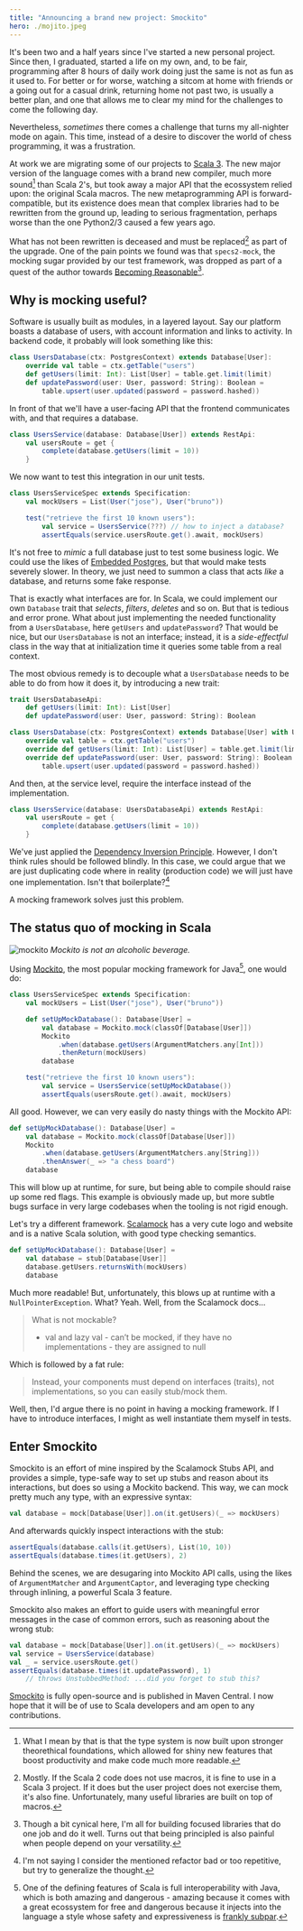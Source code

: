 ```yaml
---
title: "Announcing a brand new project: Smockito"
hero: ./mojito.jpeg
---
```


It's been two and a half years since I've started a new personal project. Since then, I graduated, started a life on my own, and, to be fair, programming after 8 hours of daily work doing just the same is not as fun as it used to. For better or for worse, watching a sitcom at home with friends or a going out for a casual drink, returning home not past two, is usually a better plan, and one that allows me to clear my mind for the challenges to come the following day.

Nevertheless, *sometimes* there comes a challenge that turns my all-nighter mode on again. This time, instead of a desire to discover the world of chess programming, it was a frustration.

At work we are migrating some of our projects to [Scala 3](https://docs.scala-lang.org/scala3/new-in-scala3.html). The new major version of the language comes with a brand new compiler, much more sound[^dotty] than Scala 2's, but took away a major API that the ecossystem relied upon: the original Scala macros. The new metaprogramming API is forward-compatible, but its existence does mean that complex libraries had to be rewritten from the ground up, leading to serious fragmentation, perhaps worse than the one Python2/3 caused a few years ago.

What has not been rewritten is deceased and must be replaced[^tasty-reader] as part of the upgrade. One of the pain points we found was that `specs2-mock`, the mocking sugar provided by our test framework, was dropped as part of a quest of the author towards [Becoming Reasonable](https://medium.com/@etorreborre_99063/becoming-reasonable-361d7f674ee0)[^becoming-reasonable].

## Why is mocking useful?

Software is usually built as modules, in a layered layout. Say our platform boasts a database of users, with account information and links to activity. In backend code, it probably will look something like this:

```scala
class UsersDatabase(ctx: PostgresContext) extends Database[User]:
    override val table = ctx.getTable("users")
    def getUsers(limit: Int): List[User] = table.get.limit(limit)
    def updatePassword(user: User, password: String): Boolean = 
        table.upsert(user.updated(password = password.hashed))
```

In front of that we'll have a user-facing API that the frontend communicates with, and that requires a database.

```scala
class UsersService(database: Database[User]) extends RestApi:
    val usersRoute = get {
        complete(database.getUsers(limit = 10))
    }
```

We now want to test this integration in our unit tests.

```scala
class UsersServiceSpec extends Specification:
    val mockUsers = List(User("jose"), User("bruno"))

    test("retrieve the first 10 known users"):
        val service = UsersService(???) // how to inject a database?
        assertEquals(service.usersRoute.get().await, mockUsers)
```

It's not free to *mimic* a full database just to test some business logic. We could use the likes of [Embedded Postgres](https://github.com/zonkyio/embedded-postgres), but that would make tests severely slower. In theory, we just need to summon a class that acts *like* a database, and returns some fake response.

That is exactly what interfaces are for. In Scala, we could implement our own `Database` trait that *selects*, *filters*, *deletes* and so on. But that is tedious and error prone. What about just implementing the needed functionality from a `UsersDatabase`, here `getUsers` and `updatePassword`? That would be nice, but our `UsersDatabase` is not an interface; instead, it is a *side-effectful* class in the way that at initialization time it queries some table from a real context.

The most obvious remedy is to decouple what a `UsersDatabase` needs to be able to do from how it does it, by introducing a new trait:

```scala
trait UsersDatabaseApi:
    def getUsers(limit: Int): List[User]
    def updatePassword(user: User, password: String): Boolean

class UsersDatabase(ctx: PostgresContext) extends Database[User] with UsersDatabaseApi:
    override val table = ctx.getTable("users")
    override def getUsers(limit: Int): List[User] = table.get.limit(limit)
    override def updatePassword(user: User, password: String): Boolean = 
        table.upsert(user.updated(password = password.hashed))
```

And then, at the service level, require the interface instead of the implementation.

```scala
class UsersService(database: UsersDatabaseApi) extends RestApi:
    val usersRoute = get {
        complete(database.getUsers(limit = 10))
    }
```

We've just applied the [Dependency Inversion Principle](https://en.wikipedia.org/wiki/Dependency_inversion_principle). However, I don't think rules should be followed blindly. In this case, we could argue that we are just duplicating code where in reality (production code) we will just have one implementation. Isn't that boilerplate?[^boilerplate]

A mocking framework solves just this problem.

## The status quo of mocking in Scala

![mockito](./mojito.jpeg)
*Mockito is not an alcoholic beverage.*

Using [Mockito](https://github.com/mockito/mockito), the most popular mocking framework for Java[^java-interop], one would do:

```scala
class UsersServiceSpec extends Specification:
    val mockUsers = List(User("jose"), User("bruno"))

    def setUpMockDatabase(): Database[User] =
        val database = Mockito.mock(classOf[Database[User]])
        Mockito
            .when(database.getUsers(ArgumentMatchers.any[Int]))
            .thenReturn(mockUsers)
        database

    test("retrieve the first 10 known users"):
        val service = UsersService(setUpMockDatabase())
        assertEquals(usersRoute.get().await, mockUsers)
```

All good. However, we can very easily do nasty things with the Mockito API:

```scala
def setUpMockDatabase(): Database[User] =
    val database = Mockito.mock(classOf[Database[User]])
    Mockito
        .when(database.getUsers(ArgumentMatchers.any[String]))
        .thenAnswer(_ => "a chess board")
    database
```

This will blow up at runtime, for sure, but being able to compile should raise up some red flags. This example is obviously made up, but more subtle bugs surface in very large codebases when the tooling is not rigid enough.

Let's try a different framework. [Scalamock](https://scalamock.org/) has a very cute logo and website and is a native Scala solution, with good type checking semantics.

```scala
def setUpMockDatabase(): Database[User] =
    val database = stub[Database[User]]
    database.getUsers.returnsWith(mockUsers)
    database
```

Much more readable! But, unfortunately, this blows up at runtime with a `NullPointerException`. What? Yeah. Well, from the Scalamock docs...

> What is not mockable?
> - val and lazy val - can’t be mocked, if they have no implementations - they are assigned to null

Which is followed by a fat rule:

> Instead, your components must depend on interfaces (traits), not implementations, so you can easily stub/mock them.

Well, then, I'd argue there is no point in having a mocking framework. If I have to introduce interfaces, I might as well instantiate them myself in tests.

## Enter Smockito

Smockito is an effort of mine inspired by the Scalamock Stubs API, and provides a simple, type-safe way to set up stubs and reason about its interactions, but does so using a Mockito backend. This way, we can mock pretty much any type, with an expressive syntax:

```scala
val database = mock[Database[User]].on(it.getUsers)(_ => mockUsers)
```

And afterwards quickly inspect interactions with the stub:

```scala
assertEquals(database.calls(it.getUsers), List(10, 10))
assertEquals(database.times(it.getUsers), 2)
```

Behind the scenes, we are desugaring into Mockito API calls, using the likes of `ArgumentMatcher` and `ArgumentCaptor`, and leveraging type checking through inlining, a powerful Scala 3 feature.

Smockito also makes an effort to guide users with meaningful error messages in the case of common errors, such as reasoning about the wrong stub:

```scala
val database = mock[Database[User]].on(it.getUsers)(_ => mockUsers)
val service = UsersService(database)
val _ = service.usersRoute.get()
assertEquals(database.times(it.updatePassword), 1)
    // throws UnstubbedMethod: ...did you forget to stub this?
```

[Smockito](https://github.com/bdmendes/smockito) is fully open-source and is published in Maven Central. I now hope that it will be of use to Scala developers and am open to any contributions.

[^dotty]: What I mean by that is that the type system is now built upon stronger theorethical foundations, which allowed for shiny new features that boost productivity and make code much more readable.
[^tasty-reader]: Mostly. If the Scala 2 code does not use macros, it is fine to use in a Scala 3 project. If it does but the user project does not exercise them, it's also fine. Unfortunately, many useful libraries are built on top of macros.
[^becoming-reasonable]: Though a bit cynical here, I'm all for building focused libraries that do one job and do it well. Turns out that being principled is also painful when people depend on your versatility.
[^boilerplate]: I'm not saying I consider the mentioned refactor bad or too repetitive, but try to generalize the thought.
[^java-interop]: One of the defining features of Scala is full interoperability with Java, which is both amazing and dangerous - amazing because it comes with a great ecossystem for free and dangerous because it injects into the language a style whose safety and expressiveness is [frankly subpar](https://hackernoon.com/null-the-billion-dollar-mistake-8t5z32d6).
